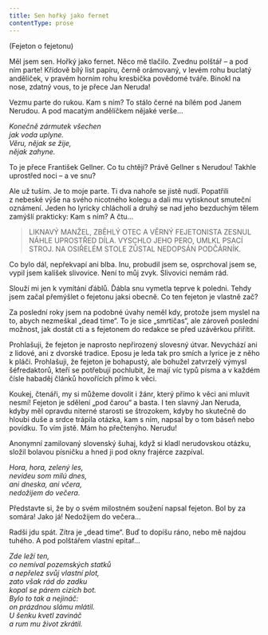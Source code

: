 ```yaml
---
title: Sen hořký jako fernet
contentType: prose
---
```


<section>

(Fejeton o fejetonu)

</section>

<section>

Měl jsem sen. Hořký jako fernet. Něco mě tlačilo. Zvednu polštář – a pod ním parte! Křídově bílý list papíru, černě orámovaný, v levém rohu buclatý andělíček, v pravém horním rohu kresbička povědomé tváře. Binokl na nose, zdatný vous, to je přece Jan Neruda!

Vezmu parte do rukou. Kam s ním? To stálo černé na bílém pod Janem Nerudou. A pod macatým andělíčkem nějaké verše…

_Konečně zármutek všechen  
jak voda uplyne.  
Věru, nějak se žije,  
nějak zahyne._

To je přece František Gellner. Co tu chtějí? Právě Gellner s Ne­rudou! Takhle uprostřed noci – a ve snu?

Ale už tuším. Je to moje parte. Ti dva nahoře se jistě nudí. Popatřili z nebeské výše na svého nicotného kolegu a dali mu vytisknout smuteční oznámení. Jeden ho lyricky chlácholí a druhý se nad jeho bezduchým tělem zamýšlí prakticky: Kam s ním? A čtu…

</section>

<section>

> LIKNAVÝ MANŽEL, ZBĚHLÝ OTEC A VĚRNÝ FEJETONISTA ZESNUL NÁHLE UPROSTŘED DÍLA. VYSCHLO JEHO PERO, UMLKL PSACÍ STROJ. NA OSIŘELÉM STOLE ZŮSTAL NEDOPSÁN PODČÁRNÍK.

</section>

<section>

Co bylo dál, nepřekvapí ani blba. Inu, probudil jsem se, osprchoval jsem se, vypil jsem kalíšek slivovice. Není to můj zvyk. Slivovici nemám rád.

Slouží mi jen k vymítání ďáblů. Ďábla snu vymetla teprve k poledni. Tehdy jsem začal přemýšlet o fejetonu jaksi obecně. Co ten fejeton je vlastně zač?

Za poslední roky jsem na podobné úvahy neměl kdy, protože jsem myslel na to, abych nezmeškal „dead time“. To je sice „smrtičas“, ale zároveň poslední možnost, jak dostát cti a s fejetonem do redakce se před uzávěrkou přiřítit.

Prohlašuji, že fejeton je naprosto nepřirozený slovesný útvar. Nevychází ani z lidové, ani z dvorské tradice. Eposu je leda tak pro smích a lyrice je z něho k pláči. Prohlašuji, že fejeton je bohapustý, ale bohužel zatvrzelý výmysl šéfredaktorů, kteří se potřebují pochlubit, že mají víc typů písma a v každém čísle habaděj článků hovořících přímo k věci.

Koukej, čtenáři, my si můžeme dovolit i žánr, který přímo k věci ani mluvit nesmí! Fejeton je sdělení „pod čarou“ a basta. I ten slavný Jan Neruda, kdyby měl opravdu niterné starosti se štrozokem, kdyby ho skutečně do hloubi duše a srdce trápila otázka, kam s ním, napsal by o tom báseň nebo povídku. To vím jistě. Mám ho přečtenýho. Nerudu!

Anonymní zamilovaný slovenský šuhaj, když si kladl nerudovskou otázku, složil bolavou písničku a hned ji pod okny frajérce zazpíval.

_Hora, hora, zelený les,  
nevideu som milú dnes,  
ani dneska, ani včera,  
nedožijem do večera._

Představte si, že by o svém milostném soužení napsal fejeton. Bol by za somára! Jako já! Nedožijem do večera…

</section>

<section>

Radši jdu spát. Zítra je „dead time“. Buď to dopíšu ráno, nebo mě najdou tuhého. A pod polštářem vlastní epitaf…

_Zde leží ten,  
co nemíval pozemských statků  
a nepřelez svůj vlastní plot,  
zato však rád do zadku  
kopal se párem cizích bot.  
Bylo to tak a nejináč:  
on prázdnou slámu mlátil.  
U šenku kvetl zavináč  
a rum mu život zkrátil._

</section>
